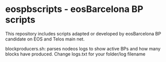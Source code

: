 # eospbscripts - eosBarcelona BP scripts
This repository includes scripts adapted or developed by eosBarcelona BP candidate on EOS and Telos main net.

blockproducers.sh: parses nodeos logs to show active BPs and how many blocks have produced. Change logs.txt for your folder/log filename
